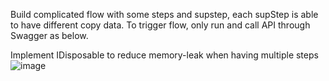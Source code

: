 Build complicated flow with some steps and supstep, each supStep is able to have different copy data.
To trigger flow, only run and call API through Swagger as below.

Implement IDisposable to reduce memory-leak when having multiple steps
![image](https://github.com/user-attachments/assets/29507422-1b09-4de0-a209-d711222a2619)
